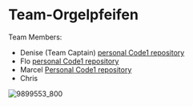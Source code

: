 # Team-Orgelpfeifen

Team Members:

- Denise (Team Captain)
  [personal Code1 repository](https://github.com/DeniseAlicia/Code1)
- Flo
  [personal Code1 repository](https://github.com/Ive24/Code1)
- Marcel
  [Personal Code1 repository](https://github.com/MarcelHerbst/Code1/blob/main/Marcel)
- Chris
   
![9899553_800](https://github.com/DeniseAlicia/Team-Orgelpfeifen/assets/173050629/869ebd76-36b1-4a9f-9c7a-12dc00b8e156)
